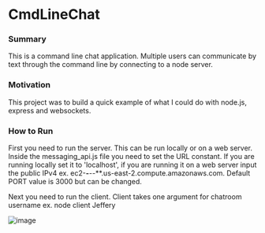# CmdLineChat

### Summary

This is a command line chat application. Multiple users can communicate by text through the command line by connecting to a node server.

### Motivation

This project was to build a quick example of what I could do with node.js, express and websockets.

### How to Run

First you need to run the server. This can be run locally or on a web server.
Inside the messaging_api.js file you need to set the URL constant. If you are running locally set it to 'localhost', if you are running it on a web server input the public IPv4 ex. ec2-**-***-**-***.us-east-2.compute.amazonaws.com.
Default PORT value is 3000 but can be changed.

Next you need to run the client. Client takes one argument for chatroom username
ex. node client Jeffery

![image](https://user-images.githubusercontent.com/39596241/128610908-2c557512-2b84-4e5d-9265-7674fd92fcf0.png)

